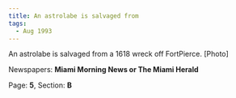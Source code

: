 ```yaml
---  
title: An astrolabe is salvaged from  
tags:  
  - Aug 1993  
---  
```

  
An astrolabe is salvaged from a 1618 wreck off FortPierce. [Photo]  
  
Newspapers: **Miami Morning News or The Miami Herald**  
  
Page: **5**, Section: **B** 
